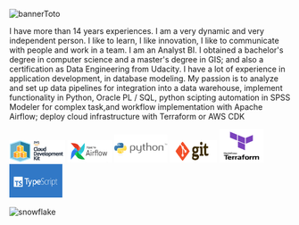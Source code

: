 

![bannerToto](https://github.com/anatole-cadet/anatole-cadet/assets/13883209/0d5643b0-c944-4a08-9e50-a1d44ef86cb4)

I have more than 14 years experiences. I am a very dynamic and very independent person. 
I like to learn, I like innovation, I like to communicate with people and work in a team. 
I am an Analyst BI. I obtained a bachelor's degree in computer science and a master's degree in GIS; and also 
a certification as Data Engineering from Udacity. I have a lot of experience in application development, 
in database modeling. 
My passion is to analyze and set up data pipelines for integration into a data warehouse, implement functionality in Python, 
Oracle PL / SQL, python scipting automation in SPSS Modeler for complex task,and workflow implementation with Apache Airflow; 
deploy cloud infrastructure with Terraform or AWS CDK


<img src="https://github.com/anatole-cadet/anatole-cadet/blob/main/awscdk.png" width="100" height="40">   <img src="https://github.com/anatole-cadet/anatole-cadet/blob/main/apacheairflow.png" width="80" height="40">   <img src="https://github.com/anatole-cadet/anatole-cadet/blob/main/python.png" width="95" height="50"> <img src="https://github.com/anatole-cadet/anatole-cadet/blob/main/git.png" width="85" height="40">  <img src="https://github.com/anatole-cadet/anatole-cadet/blob/main/terraform.png" width="80" height="60"> <img src="https://github.com/anatole-cadet/anatole-cadet/blob/main/typescript.png" width="95" height="60"> 

![snowflake](https://github.com/user-attachments/assets/03622217-6015-4f7c-98b7-385648a2fc50)
